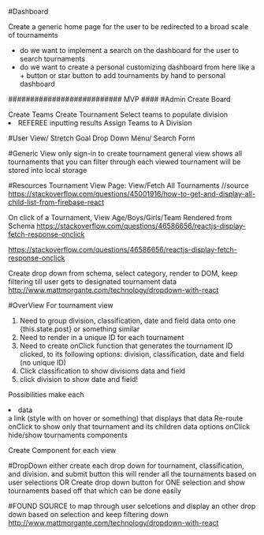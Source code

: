 #Dashboard

Create a generic home page for the user to be redirected to a broad scale of tournaments
- do we want to implement a search on the dashboard for the user to search tournaments
- do we want to create a personal customizing dashboard from here like a + button or star button to add tournaments by hand to personal dashboard


########################## MVP ####
#Admin
Create Board <form>
Create Teams <form>
Create Tournament <form>
Select teams to populate division <li>
REFEREE inputting results <form>
Assign Teams to A Division <form>


#User View/ Stretch Goal
Drop Down Menu/ Search Form

#Generic View
only sign-in to create tournament
general view shows all tournaments that you can filter through
each viewed tournament will be stored into local storage

#Resources
Tournament View Page: View/Fetch All Tournaments
//source https://stackoverflow.com/questions/45001916/how-to-get-and-display-all-child-list-from-firebase-react

On click of a Tournament, View Age/Boys/Girls/Team Rendered from Schema
https://stackoverflow.com/questions/46586656/reactjs-display-fetch-response-onclick

https://stackoverflow.com/questions/46586656/reactjs-display-fetch-response-onclick

Create drop down from schema, select category, render to DOM, keep filtering till user gets to designated tournament data
http://www.mattmorgante.com/technology/dropdown-with-react



#OverView For tournament view
1. Need to group division, classification, date and field data onto one {this.state.post} or something similar
2. Need to render in a unique ID for each tournament
3. Need to create onClick function that generates the tournament ID clicked, to its following options: division, classification, date and field (no unique ID)
4. Click classification to show divisions data and field
5. click division to show date and field!

Possibilities
make each <li>data</li> a link (style with on hover or something) that displays that data
Re-route onClick to show only that tournament and its children data options
onClick hide/show tournaments components

Create Component for each view

#DropDown
either create each drop down for tournament, classification, and division. and submit button
this will render all the tournaments based on user selections
OR
Create drop down button for ONE selection and show tournaments based off that which can be done easily

#FOUND SOURCE
to map through user selcetions and display an other drop down based on selection and keep filtering down
http://www.mattmorgante.com/technology/dropdown-with-react






